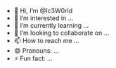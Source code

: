 - 👋 Hi, I’m @Ic3W0rld
- 👀 I’m interested in ...
- 🌱 I’m currently learning ...
- 💞️ I’m looking to collaborate on ...
- 📫 How to reach me ...
- 😄 Pronouns: ...
- ⚡ Fun fact: ...

<!---
Ic3W0rld/Ic3W0rld is a ✨ special ✨ repository because its `README.md` (this file) appears on your GitHub profile.
You can click the Preview link to take a look at your changes.
--->
